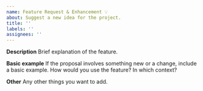 ```yaml
---
name: Feature Request & Enhancement 💡
about: Suggest a new idea for the project.
title: ''
labels: ''
assignees: ''
---
```


<!-- This is not an exhaustive model but a help. No step is mandatory. -->

**Description**
Brief explanation of the feature.

**Basic example**
If the proposal involves something new or a change, include a basic example. How would you use the feature? In which context?

**Other**
Any other things you want to add.
